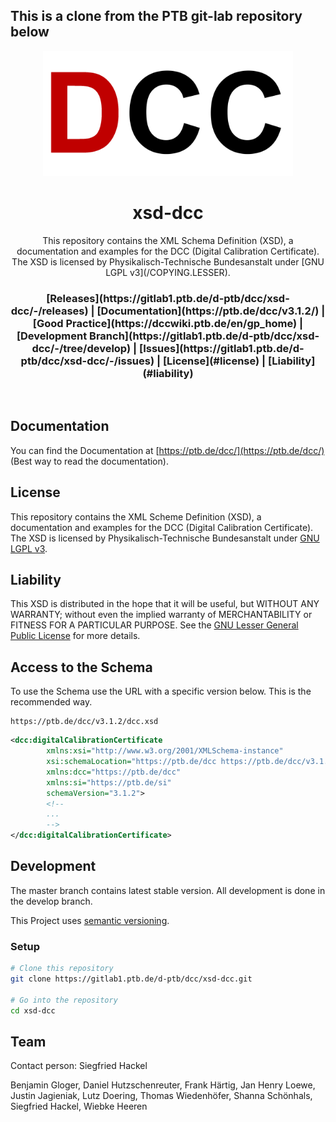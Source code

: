 ## This is a clone from the PTB git-lab repository below

<div align="center">
  <a href="https://ptb.de/dcc" traget="_blank"><img src="assets/logo.png" alt="DCC Logo" width="400"/></a>
  <br />
  <h1>xsd-dcc</h1>
  <p>This repository contains the XML Schema Definition (XSD), a documentation and examples for the DCC (Digital Calibration Certificate). The XSD is licensed by Physikalisch-Technische Bundesanstalt under [GNU LGPL v3](/COPYING.LESSER).</p>
  <h3>
    [Releases](https://gitlab1.ptb.de/d-ptb/dcc/xsd-dcc/-/releases) | [Documentation](https://ptb.de/dcc/v3.1.2/) | [Good Practice](https://dccwiki.ptb.de/en/gp_home) | [Development Branch](https://gitlab1.ptb.de/d-ptb/dcc/xsd-dcc/-/tree/develop) | [Issues](https://gitlab1.ptb.de/d-ptb/dcc/xsd-dcc/-/issues) | [License](#license) | [Liability](#liability)
  </h3>
</div>
<br />

## Documentation

You can find the Documentation at [https://ptb.de/dcc/](https://ptb.de/dcc/) (Best way to read the documentation).

## License

This repository contains the XML Scheme Definition (XSD), a documentation and examples for the DCC (Digital Calibration Certificate). The XSD is licensed by Physikalisch-Technische Bundesanstalt under [GNU LGPL v3](/COPYING.LESSER).

## Liability

This XSD is distributed in the hope that it will be useful,
but WITHOUT ANY WARRANTY; without even the implied warranty of
MERCHANTABILITY or FITNESS FOR A PARTICULAR PURPOSE. See the
[GNU Lesser General Public License](/COPYING.LESSER) for more details.

## Access to the Schema

To use the Schema use the URL with a specific version below.
This is the recommended way.

```
https://ptb.de/dcc/v3.1.2/dcc.xsd
```

```xml
<dcc:digitalCalibrationCertificate
        xmlns:xsi="http://www.w3.org/2001/XMLSchema-instance"
        xsi:schemaLocation="https://ptb.de/dcc https://ptb.de/dcc/v3.1.2/dcc.xsd"
        xmlns:dcc="https://ptb.de/dcc"
        xmlns:si="https://ptb.de/si"
        schemaVersion="3.1.2">
        <!--
        ...
        -->
</dcc:digitalCalibrationCertificate>
```

## Development

The master branch contains latest stable version. All development is done in the develop branch.

This Project uses [semantic versioning](https://semver.org/).

### Setup

```bash
# Clone this repository
git clone https://gitlab1.ptb.de/d-ptb/dcc/xsd-dcc.git

# Go into the repository
cd xsd-dcc
```

## Team

Contact person: Siegfried Hackel

Benjamin Gloger, Daniel Hutzschenreuter, Frank Härtig, Jan Henry Loewe, Justin Jagieniak, Lutz Doering, Thomas Wiedenhöfer, Shanna Schönhals, Siegfried Hackel, Wiebke Heeren


